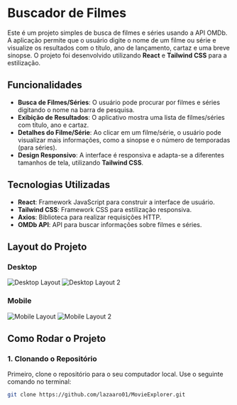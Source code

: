 # Buscador de Filmes

Este é um projeto simples de busca de filmes e séries usando a API OMDb. A aplicação permite que o usuário digite o nome de um filme ou série e visualize os resultados com o título, ano de lançamento, cartaz e uma breve sinopse. O projeto foi desenvolvido utilizando **React** e **Tailwind CSS** para a estilização.

## Funcionalidades

- **Busca de Filmes/Séries**: O usuário pode procurar por filmes e séries digitando o nome na barra de pesquisa.
- **Exibição de Resultados**: O aplicativo mostra uma lista de filmes/séries com título, ano e cartaz.
- **Detalhes do Filme/Série**: Ao clicar em um filme/série, o usuário pode visualizar mais informações, como a sinopse e o número de temporadas (para séries).
- **Design Responsivo**: A interface é responsiva e adapta-se a diferentes tamanhos de tela, utilizando **Tailwind CSS**.

## Tecnologias Utilizadas

- **React**: Framework JavaScript para construir a interface de usuário.
- **Tailwind CSS**: Framework CSS para estilização responsiva.
- **Axios**: Biblioteca para realizar requisições HTTP.
- **OMDb API**: API para buscar informações sobre filmes e séries.

## Layout do Projeto

### Desktop

![Desktop Layout](assets/img/desktop-layout.png) ![Desktop Layout 2](assets/img/desktop-layout2.png)

### Mobile

![Mobile Layout](assets/img/mobile-layout.png) ![Mobile Layout 2](assets/img/mobile-layout2.png)

## Como Rodar o Projeto

### 1. Clonando o Repositório

Primeiro, clone o repositório para o seu computador local. Use o seguinte comando no terminal:

```bash
git clone https://github.com/lazaaro01/MovieExplorer.git
